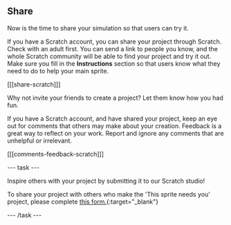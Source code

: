 ## Share

Now is the time to share your simulation so that users can try it. 

If you have a Scratch account, you can share your project through Scratch. Check with an adult first. You can send a link to people you know, and the whole Scratch community will be able to find your project and try it out. Make sure you fill in the **Instructions** section so that users know what they need to do to help your main sprite.

[[[share-scratch]]]

Why not invite your friends to create a project? Let them know how you had fun.

If you have a Scratch account, and have shared your project, keep an eye out for comments that others may make about your creation. Feedback is a great way to reflect on your work. Report and ignore any comments that are unhelpful or irrelevant.

[[[comments-feedback-scratch]]]

--- task ---

Inspire others with your project by submitting it to our Scratch studio! 

To share your project with others who make the 'This sprite needs you' project, please complete [this form.](https://form.raspberrypi.org/f/community-project-submissions){:target="_blank"}

--- /task ---

